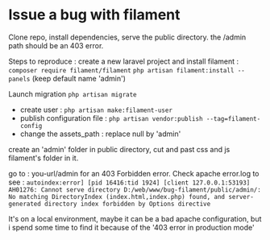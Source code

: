 # Issue a bug with filament

Clone repo, install dependencies, serve the public directory.
the /admin path should be an 403 error.

Steps to reproduce :
create a new laravel project and install filament : 
`composer require filament/filament`
`php artisan filament:install --panels` (keep default name 'admin')

Launch migration `php artisan migrate`

- create user : `php artisan make:filament-user`
- publish configuration file : `php artisan vendor:publish --tag=filament-config`
- change the assets_path : replace null by 'admin'

create an 'admin' folder in public directory, cut and past css and js filament's folder in it.

go to : you-url/admin for an 403 Forbidden error.
Check apache error.log to see : 
`autoindex:error] [pid 16416:tid 1924] [client 127.0.0.1:53193] AH01276: Cannot serve directory D:/web/www/bug-filament/public/admin/: No matching DirectoryIndex (index.html,index.php) found, and server-generated directory index forbidden by Options directive`

It's on a local environment, maybe it can be a bad apache configuration, but i spend some time to find it because of the '403 error in production mode' 
